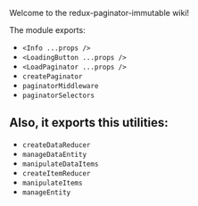 Welcome to the redux-paginator-immutable wiki!

The module exports:
- `<Info ...props />`
- `<LoadingButton ...props />`
- `<LoadPaginator ...props />`
- `createPaginator`
- `paginatorMiddleware`
- `paginatorSelectors`

## Also, it exports this utilities:
- `createDataReducer`
- `manageDataEntity`
- `manipulateDataItems`
- `createItemReducer`
- `manipulateItems`
- `manageEntity`
